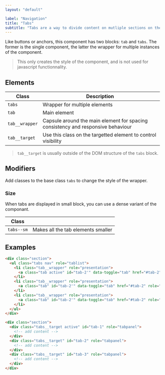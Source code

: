 ```yaml
---
layout: "default"

label: "Navigation"
title: "Tabs"
subtitle: "Tabs are a way to divide content on mutliple sections on the same page and navigate between them."
---
```


Like buttons or anchors, this component has two blocks: `tab` and `tabs`. The former is the single component, the latter the wrapper for multiple instances of the component.

> This only creates the style of the component, and is not used for javascript functionnality.

## Elements

| Class | Description |
| --- | --- |
| `tabs` | Wrapper for multiple elements |
| `tab` | Main element |
| `tab__wrapper` | Capsule around the main element for spacing consistency and responsive behaviour |
| `tab__target` | Use this class on the targetted element to control visibility |

> `tab__target` is usually outside of the DOM structure of the `tabs` block.

## Modifiers

Add classes to the base class `tabs` to change the style of the wrapper.

### Size

When tabs are displayed in small block, you can use a dense variant of the componant.

| Class | |
| --- | --- |
| `tabs--sm` | Makes all the tab elements smaller |

## Examples

```html
<div class="section">
  <ul class="tabs nav" role="tablist">
    <li class="tab__wrapper" role="presentation">
      <a class="tab active" id="tab-2'" data-toggle="tab" href="#tab-2" role="tab">Tab 1</a>
    </li>
    <li class="tab__wrapper" role="presentation">
      <a class="tab" id="tab-2'" data-toggle="tab" href="#tab-2" role="tab">Tab 1</a>
    </li>
    <li class="tab__wrapper" role="presentation">
      <a class="tab" id="tab-2'" data-toggle="tab" href="#tab-2" role="tab">Tab 1</a>
    </li>
  </ul>
</div>

<div class="section">
  <div class="tabs__target active" id="tab-1" role="tabpanel">
    <!-- add content -->
  </div>
  <div class="tabs__target" id="tab-2" role="tabpanel">
    <!-- add content -->
  </div>
  <div class="tabs__target" id="tab-3" role="tabpanel">
    <!-- add content -->
  </div>
</div>
```
